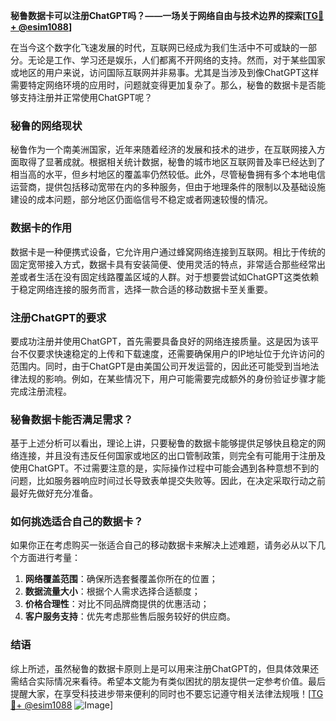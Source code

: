 **秘鲁数据卡可以注册ChatGPT吗？——一场关于网络自由与技术边界的探索[[TG💪+ @esim1088](https://t.me/s/esim1088)]**

在当今这个数字化飞速发展的时代，互联网已经成为我们生活中不可或缺的一部分。无论是工作、学习还是娱乐，人们都离不开网络的支持。然而，对于某些国家或地区的用户来说，访问国际互联网并非易事。尤其是当涉及到像ChatGPT这样需要特定网络环境的应用时，问题就变得更加复杂了。那么，秘鲁的数据卡是否能够支持注册并正常使用ChatGPT呢？

### 秘鲁的网络现状

秘鲁作为一个南美洲国家，近年来随着经济的发展和技术的进步，在互联网接入方面取得了显著成就。根据相关统计数据，秘鲁的城市地区互联网普及率已经达到了相当高的水平，但乡村地区的覆盖率仍然较低。此外，尽管秘鲁拥有多个本地电信运营商，提供包括移动宽带在内的多种服务，但由于地理条件的限制以及基础设施建设的成本问题，部分地区仍面临信号不稳定或者网速较慢的情况。

### 数据卡的作用

数据卡是一种便携式设备，它允许用户通过蜂窝网络连接到互联网。相比于传统的固定宽带接入方式，数据卡具有安装简便、使用灵活的特点，非常适合那些经常出差或者生活在没有固定线路覆盖区域的人群。对于想要尝试如ChatGPT这类依赖于稳定网络连接的服务而言，选择一款合适的移动数据卡至关重要。

### 注册ChatGPT的要求

要成功注册并使用ChatGPT，首先需要具备良好的网络连接质量。这是因为该平台不仅要求快速稳定的上传和下载速度，还需要确保用户的IP地址位于允许访问的范围内。同时，由于ChatGPT是由美国公司开发运营的，因此还可能受到当地法律法规的影响。例如，在某些情况下，用户可能需要完成额外的身份验证步骤才能完成注册流程。

### 秘鲁数据卡能否满足需求？

基于上述分析可以看出，理论上讲，只要秘鲁的数据卡能够提供足够快且稳定的网络连接，并且没有违反任何国家或地区的出口管制政策，则完全有可能用于注册及使用ChatGPT。不过需要注意的是，实际操作过程中可能会遇到各种意想不到的问题，比如服务器响应时间过长导致表单提交失败等。因此，在决定采取行动之前最好先做好充分准备。

### 如何挑选适合自己的数据卡？

如果你正在考虑购买一张适合自己的移动数据卡来解决上述难题，请务必从以下几个方面进行考量：
1. **网络覆盖范围**：确保所选套餐覆盖你所在的位置；
2. **数据流量大小**：根据个人需求选择合适额度；
3. **价格合理性**：对比不同品牌商提供的优惠活动；
4. **客户服务支持**：优先考虑那些售后服务较好的供应商。

### 结语

综上所述，虽然秘鲁的数据卡原则上是可以用来注册ChatGPT的，但具体效果还需结合实际情况来看待。希望本文能为有类似困扰的朋友提供一定参考价值。最后提醒大家，在享受科技进步带来便利的同时也不要忘记遵守相关法律法规哦！[[TG💪+ @esim1088](https://t.me/s/esim1088) ![Image](https://i.postimg.cc/4NQfJmqS/Snipaste-2025-05-13-00-14-12.png)]